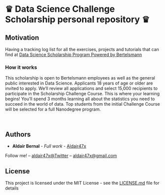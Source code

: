 <h1>♛ Data Science Challenge Scholarship personal repository ♛ </h1>

<h2>Motivation</h2>

<p>Having a tracking log list for all the exercises, projects and tutorials that can find at <a href="https://www.udacity.com/bertelsmann-data-scholarships">Data Science Scholarship Program
Powered by Bertelsmann</a> </p>

<h3>How it works</h3>
<p>
This scholarship is open to Bertelsmann employees as well as the general public interested in Data Science. Applicants 18 years of age or older are invited to apply. We’ll review all applications and select 15,000 recipients to participate in the Scholarship Challenge Course. This is where your learning begins! You’ll spend 3 months learning all about the statistics you need to succeed in the world of data. Top students from the initial Challenge Course will be selected for a full Nanodegree program.
</p>

<br>

## Authors

* **Aldair Bernal** - *Full work* - [Aldair47x](https://github.com/Aldair47x)

Follow me! – [aldair47x@Twitter](https://twitter.com/aldair47x) – aldair47x@gmail.com

## License

This project is licensed under the MIT License - see the [LICENSE.md](LICENSE.md) file for details

